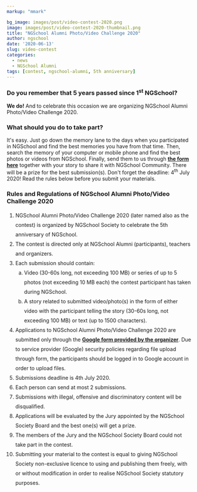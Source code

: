 ```yaml
---
markup: "mmark"

bg_image: images/post/video-contest-2020.png
image: images/post/video-contest-2020-thumbnail.png
title: "NGSchool Alumni Photo/Video Challenge 2020"
author: ngschool
date: '2020-06-13'
slug: video-contest
categories:
  - news
  - NGSchool Alumni
tags: [contest, ngschool-alumni, 5th anniversary]
---
```


### Do you remember that 5 years passed since 1<sup>st</sup> NGSchool?

<b>We do!</b> 
And to celebrate this occasion we are organizing NGSchool Alumni Photo/Video Challenge 2020.

### What should you do to take part?

It's easy. Just go down the memory lane to the days when you participated in NGSchool and find the best memories you have from that time. Then, search the memory of your computer or mobile phone and find the best photos or videos from NGSchool. Finally, send them to us through **[the form here](https://forms.gle/jqVEKDtCX8Tbmx9r9)** together with your story to share it with NGSchool Community. There will be a prize for the best submission(s). Don't forget the deadline: 4<sup>th</sup> July 2020! Read the rules below before you submit your materials.


### Rules and Regulations of NGSchool Alumni Photo/Video Challenge 2020

<ol style="line-height: 26px;">
    <li>NGSchool Alumni Photo/Video Challenge 2020 (later named also as the contest) is organized by NGSchool Society to celebrate the 5th anniversary of NGSchool.</li>
    <li>The contest is directed only at NGSchool Alumni (participants), teachers and organizers.</li>
    <li>Each submission should contain:
        <ol style="list-style-type: lower-alpha;">
            <li>Video (30-60s long, not exceeding 100 MB) or series of up to 5 photos (not exceeding 10 MB each) the contest participant has taken during NGSchool.</li>
            <li>A story related to submitted video/photo(s) in the form of either video with the participant telling the story (30-60s long, not exceeding 100 MB) or text (up to 1500 characters).</li>
        </ol>
    </li>
    <li>Applications to NGSchool Alumni Photo/Video Challenge 2020 are submitted only through the <a href="https://forms.gle/jqVEKDtCX8Tbmx9r9"><b>Google form provided by the organizer</b></a>. Due to service provider (Google) security policies regarding file upload through form, the participants should be logged in to Google account in order to upload files.</li>
    <li>Submissions deadline is 4th July 2020.</li>
    <li>Each person can send at most 2 submissions.</li>
    <li>Submissions with illegal, offensive and discriminatory content will be disqualified.</li>
    <li>Applications will be evaluated by the Jury appointed by the NGSchool Society Board and the best one(s) will get a prize.</li>
    <li>The members of the Jury and the NGSchool Society Board could not take part in the contest.</li>
    <li>Submitting your material to the contest is equal to giving NGSchool Society non-exclusive licence to using and publishing them freely, with or without modification in order to realise NGSchool Society statutory purposes.</li>
</ol>










